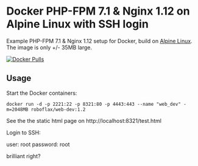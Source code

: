 Docker PHP-FPM 7.1 & Nginx 1.12 on Alpine Linux with SSH login
==============================================
Example PHP-FPM 7.1 & Nginx 1.12 setup for Docker, build on [Alpine Linux](http://www.alpinelinux.org/).
The image is only +/- 35MB large.


[![Docker Pulls](https://img.shields.io/docker/pulls/trafex/alpine-nginx-php7.svg)](https://hub.docker.com/r/trafex/alpine-nginx-php7/)

Usage
-----
Start the Docker containers:

    docker run -d -p 2221:22 -p 8321:80 -p 4443:443 --name "web_dev" -m=2048MB roboflax/web-dev:1.2

See the the static html page on http://localhost:8321/test.html

Login to SSH:

user: root
password: root

brilliant right?
